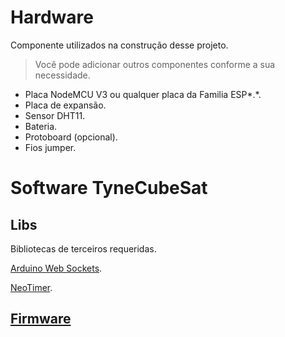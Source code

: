 # Hardware

Componente utilizados na construção desse projeto.

> Você pode adicionar outros componentes conforme a sua necessidade.

- Placa NodeMCU V3 ou qualquer placa da Familia ESP*.*.
- Placa de expansão.
- Sensor DHT11.
- Bateria.
- Protoboard (opcional).
- Fios jumper.

# Software TyneCubeSat

## Libs

Bibliotecas de terceiros requeridas. 

[Arduino Web Sockets](https://github.com/Links2004/arduinoWebSockets).

[NeoTimer](https://github.com/jrullan/neotimer).

## [Firmware](https://en.wikipedia.org/wiki/Firmware)

